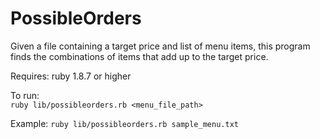 PossibleOrders
==============

Given a file containing a target price and list of menu items, this program finds the combinations of items that add up to the target price. 

Requires:
ruby 1.8.7 or higher

To run:  
`ruby lib/possibleorders.rb <menu_file_path>`

Example:
`ruby lib/possibleorders.rb sample_menu.txt`